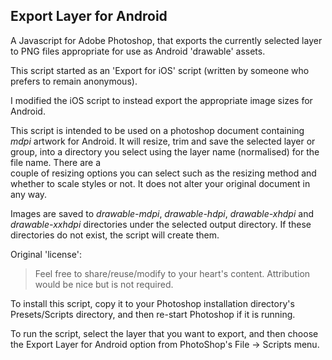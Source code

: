 ## Export Layer for Android

A Javascript for Adobe Photoshop, that exports the currently selected layer
to PNG files appropriate for use as Android 'drawable' assets.

This script started as an 'Export for iOS' script (written by someone who prefers to remain anonymous).

I modified the iOS script to instead export the appropriate image sizes for Android.
   
This script is intended to be used on a photoshop document containing _mdpi_ artwork for Android. It will resize, trim and save the selected layer or group, into a 
directory you select using the layer name (normalised) for the file name. There are a  
couple of resizing options you can select such as the
resizing method and whether to scale styles or not. It does not alter your original
document in any way.

Images are saved to _drawable-mdpi_, _drawable-hdpi_, _drawable-xhdpi_ and _drawable-xxhdpi_ 
directories under the selected output directory. If these directories do not exist, 
the script will create them.
 
Original 'license':
> Feel free to share/reuse/modify to your heart's content. 
>Attribution would be nice but is not required.

To install this script, copy it to your Photoshop installation directory's 
Presets/Scripts directory, and then re-start Photoshop if it is running.

To run the script, select the layer that you want to export, and then choose the
Export Layer for Android option from PhotoShop's File -> Scripts menu.
